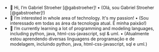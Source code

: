 - 👋 Hi, I’m Gabriel Stroeher [@gabstroeher]! • (Olá, sou Gabriel Stroeher [@gabstroeher]!)
- 👀 I’m interested in whole area of technology. It's my passion! • (Sou interessado em todas as área da tecnologia atual. É minha paixão!)
- 🌱 I’m currently learning a lot of programming and modeling languages, including python, java, html-css-javascript, sql & uml. • (Atualmente estou aprendendo diversas linguagens de programação e de modelagem, incluindo python, java, html-css-javascript, sql e uml.)
